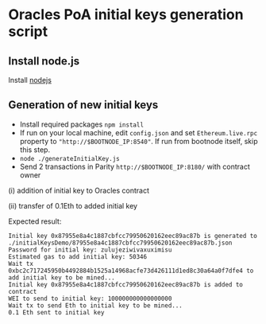 # Oracles PoA initial keys generation script

## Install node.js
Install [nodejs](https://nodejs.org/en/download/package-manager/)

## Generation of new initial keys

- Install required packages `npm install`
- If run on your local machine, edit `config.json` and set `Ethereum.live.rpc` property to `"http://$BOOTNODE_IP:8540"`. If run from bootnode itself, skip this step.
- `node ./generateInitialKey.js`
-  Send 2 transactions in Parity `http://$BOOTNODE_IP:8180/` with contract owner

  (i) addition of initial key to Oracles contract
  
  (ii) transfer of 0.1Eth to added initial key

Expected result:

```
Initial key 0x87955e8a4c1887cbfcc79950620162eec89ac87b is generated to ./initialKeysDemo/87955e8a4c1887cbfcc79950620162eec89ac87b.json
Password for initial key: zulujeziwivaxuximisu
Estimated gas to add initial key: 50346
Wait tx 0xbc2c717245950b4492884b1525a14968acfe73d426111d1ed8c30a64a0f7dfe4 to add initial key to be mined...
Initial key 0x87955e8a4c1887cbfcc79950620162eec89ac87b is added to contract
WEI to send to initial key: 100000000000000000
Wait tx to send Eth to initial key to be mined...
0.1 Eth sent to initial key

```
